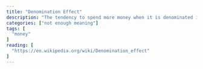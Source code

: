 ```yaml
---
title: "Denomination Effect"
description: "The tendency to spend more money when it is denominated in small amounts (e.g., coins) rather than large amounts (e.g., bills)."
categories: ["not enough meaning"]
tags: [
  "money"
]
reading: [
  "https://en.wikipedia.org/wiki/Denomination_effect"
]
---
```


